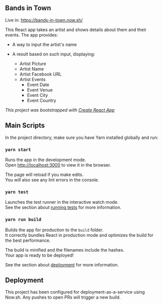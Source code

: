 ## Bands in Town

Live in: https://bands-in-town.now.sh/

This React app takes an artist and shows details about them and their events. The app provides:

- A way to input the artist's name

- A result based on such input, displaying:
  - Artist Picture
  - Artist Name
  - Artist Facebook URL
  - Artist Events
    - Event Date
    - Event Venue
    - Event City
    - Event Country

_This project was bootstrapped with [Create React App](https://github.com/facebook/create-react-app)_

## Main Scripts

In the project directory, make sure you have Yarn installed globally and run:

### `yarn start`

Runs the app in the development mode.<br>
Open [http://localhost:3000](http://localhost:3000) to view it in the browser.

The page will reload if you make edits.<br>
You will also see any lint errors in the console.

### `yarn test`

Launches the test runner in the interactive watch mode.<br>
See the section about [running tests](https://facebook.github.io/create-react-app/docs/running-tests) for more information.

### `yarn run build`

Builds the app for production to the `build` folder.<br>
It correctly bundles React in production mode and optimizes the build for the best performance.

The build is minified and the filenames include the hashes.<br>
Your app is ready to be deployed!

See the section about [deployment](https://facebook.github.io/create-react-app/docs/deployment) for more information.

## Deployment

This project has been configured for deployment-as-a-service using Now.sh. Any pushes to open PRs will trigger a new build.
